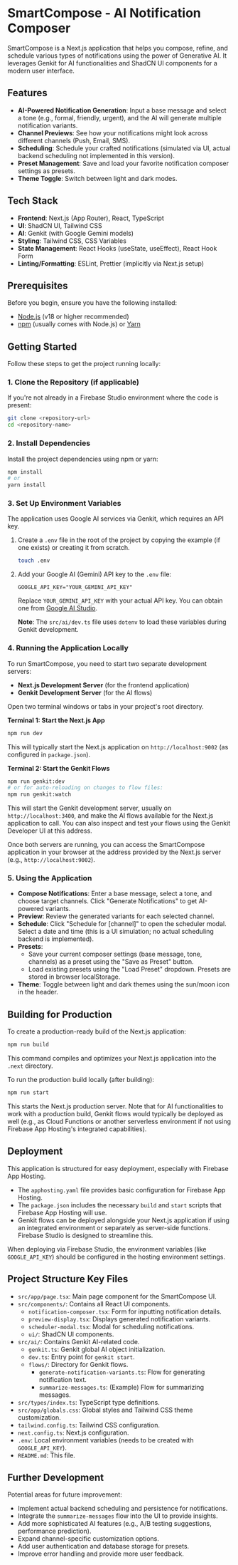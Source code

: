 # SmartCompose - AI Notification Composer

SmartCompose is a Next.js application that helps you compose, refine, and schedule various types of notifications using the power of Generative AI. It leverages Genkit for AI functionalities and ShadCN UI components for a modern user interface.

## Features

-   **AI-Powered Notification Generation**: Input a base message and select a tone (e.g., formal, friendly, urgent), and the AI will generate multiple notification variants.
-   **Channel Previews**: See how your notifications might look across different channels (Push, Email, SMS).
-   **Scheduling**: Schedule your crafted notifications (simulated via UI, actual backend scheduling not implemented in this version).
-   **Preset Management**: Save and load your favorite notification composer settings as presets.
-   **Theme Toggle**: Switch between light and dark modes.

## Tech Stack

-   **Frontend**: Next.js (App Router), React, TypeScript
-   **UI**: ShadCN UI, Tailwind CSS
-   **AI**: Genkit (with Google Gemini models)
-   **Styling**: Tailwind CSS, CSS Variables
-   **State Management**: React Hooks (useState, useEffect), React Hook Form
-   **Linting/Formatting**: ESLint, Prettier (implicitly via Next.js setup)

## Prerequisites

Before you begin, ensure you have the following installed:

-   [Node.js](https://nodejs.org/) (v18 or higher recommended)
-   [npm](https://www.npmjs.com/) (usually comes with Node.js) or [Yarn](https://yarnpkg.com/)

## Getting Started

Follow these steps to get the project running locally:

### 1. Clone the Repository (if applicable)

If you're not already in a Firebase Studio environment where the code is present:

```bash
git clone <repository-url>
cd <repository-name>
```

### 2. Install Dependencies

Install the project dependencies using npm or yarn:

```bash
npm install
# or
yarn install
```

### 3. Set Up Environment Variables

The application uses Google AI services via Genkit, which requires an API key.

1.  Create a `.env` file in the root of the project by copying the example (if one exists) or creating it from scratch.
    ```bash
    touch .env
    ```

2.  Add your Google AI (Gemini) API key to the `.env` file:
    ```env
    GOOGLE_API_KEY="YOUR_GEMINI_API_KEY"
    ```
    Replace `YOUR_GEMINI_API_KEY` with your actual API key. You can obtain one from [Google AI Studio](https://aistudio.google.com/app/apikey).

    **Note**: The `src/ai/dev.ts` file uses `dotenv` to load these variables during Genkit development.

### 4. Running the Application Locally

To run SmartCompose, you need to start two separate development servers:

*   **Next.js Development Server** (for the frontend application)
*   **Genkit Development Server** (for the AI flows)

Open two terminal windows or tabs in your project's root directory.

**Terminal 1: Start the Next.js App**

```bash
npm run dev
```
This will typically start the Next.js application on `http://localhost:9002` (as configured in `package.json`).

**Terminal 2: Start the Genkit Flows**

```bash
npm run genkit:dev
# or for auto-reloading on changes to flow files:
npm run genkit:watch
```
This will start the Genkit development server, usually on `http://localhost:3400`, and make the AI flows available for the Next.js application to call. You can also inspect and test your flows using the Genkit Developer UI at this address.

Once both servers are running, you can access the SmartCompose application in your browser at the address provided by the Next.js server (e.g., `http://localhost:9002`).

### 5. Using the Application

-   **Compose Notifications**: Enter a base message, select a tone, and choose target channels. Click "Generate Notifications" to get AI-powered variants.
-   **Preview**: Review the generated variants for each selected channel.
-   **Schedule**: Click "Schedule for [channel]" to open the scheduler modal. Select a date and time (this is a UI simulation; no actual scheduling backend is implemented).
-   **Presets**:
    -   Save your current composer settings (base message, tone, channels) as a preset using the "Save as Preset" button.
    -   Load existing presets using the "Load Preset" dropdown. Presets are stored in browser localStorage.
-   **Theme**: Toggle between light and dark themes using the sun/moon icon in the header.

## Building for Production

To create a production-ready build of the Next.js application:

```bash
npm run build
```
This command compiles and optimizes your Next.js application into the `.next` directory.

To run the production build locally (after building):

```bash
npm run start
```
This starts the Next.js production server. Note that for AI functionalities to work with a production build, Genkit flows would typically be deployed as well (e.g., as Cloud Functions or another serverless environment if not using Firebase App Hosting's integrated capabilities).

## Deployment

This application is structured for easy deployment, especially with Firebase App Hosting.

-   The `apphosting.yaml` file provides basic configuration for Firebase App Hosting.
-   The `package.json` includes the necessary `build` and `start` scripts that Firebase App Hosting will use.
-   Genkit flows can be deployed alongside your Next.js application if using an integrated environment or separately as server-side functions. Firebase Studio is designed to streamline this.

When deploying via Firebase Studio, the environment variables (like `GOOGLE_API_KEY`) should be configured in the hosting environment settings.

## Project Structure Key Files

-   `src/app/page.tsx`: Main page component for the SmartCompose UI.
-   `src/components/`: Contains all React UI components.
    -   `notification-composer.tsx`: Form for inputting notification details.
    -   `preview-display.tsx`: Displays generated notification variants.
    -   `scheduler-modal.tsx`: Modal for scheduling notifications.
    -   `ui/`: ShadCN UI components.
-   `src/ai/`: Contains Genkit AI-related code.
    -   `genkit.ts`: Genkit global AI object initialization.
    -   `dev.ts`: Entry point for `genkit start`.
    -   `flows/`: Directory for Genkit flows.
        -   `generate-notification-variants.ts`: Flow for generating notification text.
        -   `summarize-messages.ts`: (Example) Flow for summarizing messages.
-   `src/types/index.ts`: TypeScript type definitions.
-   `src/app/globals.css`: Global styles and Tailwind CSS theme customization.
-   `tailwind.config.ts`: Tailwind CSS configuration.
-   `next.config.ts`: Next.js configuration.
-   `.env`: Local environment variables (needs to be created with `GOOGLE_API_KEY`).
-   `README.md`: This file.

## Further Development

Potential areas for future improvement:

-   Implement actual backend scheduling and persistence for notifications.
-   Integrate the `summarize-messages` flow into the UI to provide insights.
-   Add more sophisticated AI features (e.g., A/B testing suggestions, performance prediction).
-   Expand channel-specific customization options.
-   Add user authentication and database storage for presets.
-   Improve error handling and provide more user feedback.
